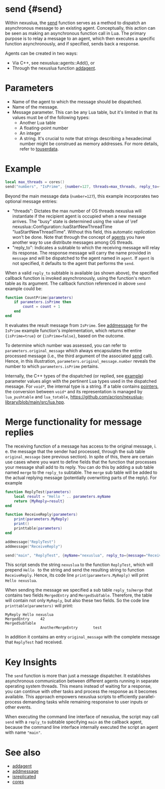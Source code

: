 send {#send}
====

Within nexuslua, the [send](send.md) function serves as a method to dispatch an asynchronous message to an existing agent.
Conceptually, this action can be seen as making an asynchronous function call in Lua.
The primary purpose is to relay a message to an agent, which then executes a specific function asynchronously, and if specified, sends back a response.

Agents can be created in two ways:

- Via C++, see nexuslua::agents::Add(), or
- Through the nexuslua function [addagent](addagent.md).

# Parameters

- Name of the agent to which the message should be dispatched.
- Name of the message.
- Message parameter. This can be any Lua table, but it's limited in that its values must be of the following types:
    - Another Lua table
    - A floating-point number
    - An integer
    - A string. It's crucial to note that strings describing a hexadecimal number might be construed as memory addresses. For more details, refer to [touserdata](touserdata.md).

# Example

```lua
local max_threads = cores()
send("numbers", "IsPrime", {number=127, threads=max_threads, reply_to={agent="main", message="CountPrime"}})
```

Beyond the main message data (`number=127`), this example incorporates two optional message entries:

- "threads": Dictates the max number of OS threads nexuslua will instantiate if the recipient agent is occupied when a new message arrives. The "busy" state is determined using the value of \ref nexuslua::Configuration::luaStartNewThreadTime "luaStartNewThreadTime". Without this field, this automatic *replication* won't be done. Note that through the concept of [agents](addagent.md) you have another way to use distribute messages among OS threads.
- "reply_to": Indicates a subtable to which the receiving message will relay its response. The response message will carry the name provided in `message` and will be dispatched to the agent named in `agent`. If `agent` is not specified, it defaults to the agent that performs the `send`.

When a valid `reply_to` subtable is available (as shown above), the specified callback function is invoked asynchronously, using the function's return table as its argument. The callback function referenced in above `send` example could be:

```lua
function CountPrime(parameters) 
    if parameters.isPrime then
        count = count + 1
    end
end
```

It evaluates the result message from `IsPrime`. See [addmessage](addmessage.md) for the `IsPrime` example function's implementation, which returns either `{isPrime=true}` or `{isPrime=false}`, based on the outcome.

To determine which number was assessed, you can refer to `parameters.original_message` which always encapsulates the entire processed message (i.e., the third argument of the associated [send](send.md) call).
Hence, in this illustration, `parameters.original_message.number` reveals the number to which `parameters.isPrime` pertains.

Internally, the C++ types of the dispatched (or replied, see [example](addmessage.md)) parameter values align with the pertinent Lua types used in the dispatched message.
For `void*`, the internal type is a string.
If a table contains [pointers](https://cbeam.org/doxygen/classcbeam_1_1memory_1_1pointer.html), the conversion between `void*` and its representation is managed by `lua_pushtable` and `lua_totable`,
https://github.com/acrion/nexuslua-library/blob/main/src/lua.hpp.

# Merge functionality for message replies

The receiving function of a message has access to the original message, i. e. the message that the sender had processed, through the sub table `original_message` (see previous section).
In spite of this, there are certain use cases where you want to define fields that the function that processes your message shall add to its reply.
You can do this by adding a sub table named `merge` to the `reply_to` subtable. The `merge` sub table will be added to the actual replying message (potentially overwriting parts of the reply).
For example

```lua
function ReplyTest(parameters)
    local result = "Hello " .. parameters.myName
    return {MyReply=result}
end

function ReceiveReply(parameters)
    print(parameters.MyReply)
    print()
    printtable(parameters)
end

addmessage("ReplyTest")
addmessage("ReceiveReply")

send("main", "ReplyTest", {myName="nexuslua", reply_to={message="ReceiveReply", merge={MergedEntry=42, MergedSubTable={AnotherMergeEntry="test"}}}})
```

This script sends the string `nexuslua` to the function `ReplyTest`, which will prepend `Hello ` to the string and send the resulting string to function `ReceiveReply`.
Hence, its code line `print(parameters.MyReply)` will print `Hello nexuslua`.

When sending the message we specified a sub table `reply_to`/`merge` that contains two fields `MergedEntry` and `MergedSubTable`.
Therefore, the table will contain not only `MyReply`, but also these two fields.
So the code line `printtable(parameters)` will print:

```
MyReply Hello nexuslua
MergedEntry     42
MergedSubTable
                AnotherMergeEntry       test
```

In addition it contains an entry `original_message` with the complete message that `ReplyTest` had received.

# Key Insights

The `send` function is more than just a message dispatcher.
It establishes asynchronous communication between different agents running in separate operating system threads.
This means instead of waiting for a response, you can continue with other tasks and process the response as it becomes available.
This approach empowers nexuslua scripts to efficiently parallel-process demanding tasks while remaining responsive to user inputs or other events.

When executing the command line interface of nexuslua, the script may call `send` with a `reply_to` subtable specifying `main` as the callback agent, because the command line interface internally executed the script an agent with name `"main"`.

# See also

- [addagent](addagent.md)
- [addmessage](addmessage.md)
- [isreplicated](isreplicated.md)
- [cores](cores.md)
